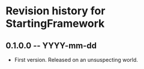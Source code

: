 # Revision history for StartingFramework

## 0.1.0.0 -- YYYY-mm-dd

* First version. Released on an unsuspecting world.
